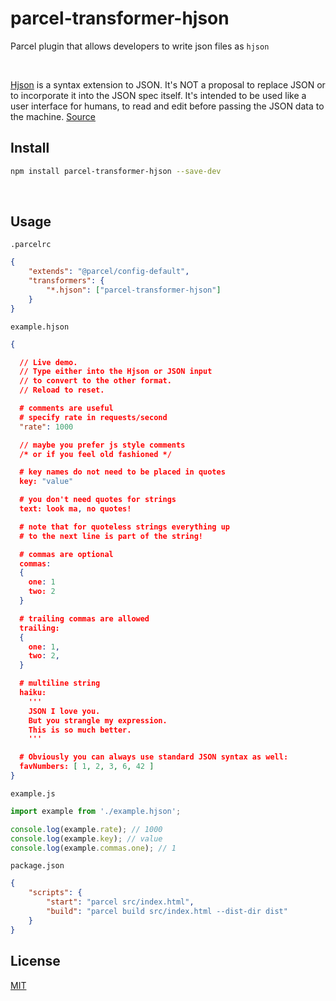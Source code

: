 # parcel-transformer-hjson

Parcel plugin that allows developers to write json files as `hjson`

<br>

[Hjson](https://hjson.github.io/) is a syntax extension to JSON. It's NOT a proposal to replace JSON or to incorporate it into the JSON spec itself. It's intended to be used like a user interface for humans, to read and edit before passing the JSON data to the machine. [Source](https://hjson.github.io/)

## Install

```bash
npm install parcel-transformer-hjson --save-dev
```

<br>

## Usage

`.parcelrc`

```json
{
	"extends": "@parcel/config-default",
	"transformers": {
		"*.hjson": ["parcel-transformer-hjson"]
	}
}
```

`example.hjson`

```json
{

  // Live demo.
  // Type either into the Hjson or JSON input
  // to convert to the other format.
  // Reload to reset.

  # comments are useful
  # specify rate in requests/second
  "rate": 1000

  // maybe you prefer js style comments
  /* or if you feel old fashioned */

  # key names do not need to be placed in quotes
  key: "value"

  # you don't need quotes for strings
  text: look ma, no quotes!

  # note that for quoteless strings everything up
  # to the next line is part of the string!

  # commas are optional
  commas:
  {
    one: 1
    two: 2
  }

  # trailing commas are allowed
  trailing:
  {
    one: 1,
    two: 2,
  }

  # multiline string
  haiku:
    '''
    JSON I love you.
    But you strangle my expression.
    This is so much better.
    '''

  # Obviously you can always use standard JSON syntax as well:
  favNumbers: [ 1, 2, 3, 6, 42 ]
}
```

`example.js`

```js
import example from './example.hjson';

console.log(example.rate); // 1000
console.log(example.key); // value
console.log(example.commas.one); // 1
```

`package.json`

```json
{
	"scripts": {
		"start": "parcel src/index.html",
		"build": "parcel build src/index.html --dist-dir dist"
	}
}
```

## License

[MIT](https://choosealicense.com/licenses/mit/)
